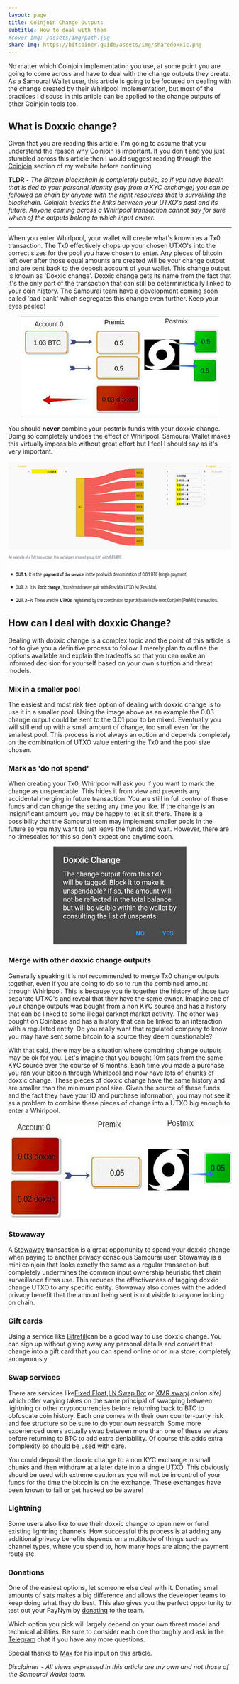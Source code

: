 ```yaml
---
layout: page
title: Coinjoin Change Outputs
subtitle: How to deal with them
#cover-img: /assets/img/path.jpg
share-img: https://bitcoiner.guide/assets/img/sharedoxxic.png
---
```


No matter which Coinjoin implementation you use, at some point you are going to come across and have to deal with the change outputs they create. As a Samourai Wallet user, this article is going to be focused on dealing with the change created by their Whirlpool implementation, but most of the practices I discuss in this article can be applied to the change outputs of other Coinjoin tools too.

## What is Doxxic change?

Given that you are reading this article, I'm going to assume that you understand the reason why Coinjoin is important. If you don't and you just stumbled across this article then I would suggest reading through the [Coinjoin](https://www.bitcoinqna.com/coinjoin) section of my website before continuing.

**TLDR** - *The Bitcoin blockchain is completely public, so if you have bitcoin that is tied to your personal identity (say from a KYC exchange) you can be followed on chain by anyone with the right resources that is surveilling the blockchain. Coinjoin breaks the links between your UTXO's past and its future. Anyone coming across a Whirlpool transaction cannot say for sure which of the outputs belong to which input owner.*

---

When you enter Whirlpool, your wallet will create what's known as a Tx0 transaction. The Tx0 effectively chops up your chosen UTXO's into the correct sizes for the pool you have chosen to enter. Any pieces of bitcoin left over after those equal amounts are created will be your change output and are sent back to the deposit account of your wallet. This change output is known as 'Doxxic change'. Doxxic change gets its name from the fact that it's the only part of the transaction that can still be deterministically linked to your coin history. The Samourai team have a development coming soon called 'bad bank' which segregates this change even further. Keep your eyes peeled!

<p align="center">
<img src="/assets/img/change1.png" class=responsive width="447" height="228" maxheight="228" />
</p>

You should **never** combine your postmix funds with your doxxic change. Doing so completely undoes the effect of Whirlpool. Samourai Wallet makes this virtually impossible without great effort but I feel I should say as it's very important.

<p align="center">
<img src="/assets/img/change2.png" class=responsive width="600" height="320" maxheight="300" />
</p>

## How can I deal with doxxic Change?

Dealing with doxxic change is a complex topic and the point of this article is not to give you a definitive process to follow. I merely plan to outline the options available and explain the tradeoffs so that you can make an informed decision for yourself based on your own situation and threat models.

### Mix in a smaller pool

The easiest and most risk free option of dealing with doxxic change is to use it in a smaller pool. Using the image above as an example the 0.03 change output could be sent to the 0.01 pool to be mixed. Eventually you will still end up with a small amount of change, too small even for the smallest pool. This process is not always an option and depends completely on the combination of UTXO value entering the Tx0 and the pool size chosen.

### Mark as 'do not spend'

When creating your Tx0, Whirlpool will ask you if you want to mark the change as unspendable. This hides it from view and prevents any accidental merging in future transaction. You are still in full control of these funds and can change the setting any time you like. If the change is an insignificant amount you may be happy to let it sit there. There is a possibility that the Samourai team may implement smaller pools in the future so you may want to just leave the funds and wait. However, there are no timescales for this so don't expect one anytime soon.

<p align="center">
<img src="/assets/img/change3.png" class=responsive width="300" height="220" maxheight="300" />
</p>

### Merge with other doxxic change outputs

Generally speaking it is not recommended to merge Tx0 change outputs together, even if you are doing to do so to run the combined amount through Whirlpool. This is because you tie together the history of those two separate UTXO's and reveal that they have the same owner. Imagine one of your change outputs was bought from a non KYC source and has a history that can be linked to some illegal darknet market activity. The other was bought on Coinbase and has a history that can be linked to an interaction with a regulated entity. Do you really want that regulated company to know you may have sent some bitcoin to a source they deem questionable?

With that said, there may be a situation where combining change outputs may be ok for you. Let's imagine that you bought 10m sats from the same KYC source over the course of 6 months. Each time you made a purchase you ran your bitcoin through Whirlpool and now have lots of chunks of doxxic change. These pieces of doxxic change have the same history and are smaller than the minimum pool size.  Given the source of these funds and the fact they have your ID and purchase information, you may not see it as a problem to combine these pieces of change into a UTXO big enough to enter a Whirlpool.

<p align="center">
<img src="/assets/img/change4.png" class=responsive width="580" height="220" maxheight="300" />
</p>


### Stowaway

A [Stowaway](https://support.samourai.io/article/73-creating-a-stowaway-transaction) transaction is a great opportunity to spend your doxxic change when paying to another privacy conscious Samourai user. Stowaway is a mini coinjoin that looks exactly the same as a regular transaction but completely undermines the common input ownership heuristic that chain surveillance firms use. This reduces the effectiveness of tagging doxxic change UTXO to any specific entity. Stowaway also comes with the added privacy benefit that the amount being sent is not visible to anyone looking on chain.

### Gift cards

Using a service like [Bitrefill](https://www.bitrefill.com/)can be a good way to use doxxic change. You can sign up without giving away any personal details and convert that change into a gift card that you can spend online or or in a store, completely anonymously. 

### Swap services

There are services like[Fixed Float](https://fixedfloat.com/),[LN Swap Bot](https://t.me/lnswapbot) or [XMR swap](http://olnjdsj745kqe62evxtdkcohvgknnpgho7asvxkmfzzu53im7afklxqd.onion/faq)*(.onion site)* which offer varying takes on the same principal of swapping between lightning or other cryptocurrencies before returning back to BTC to obfuscate coin history. Each one comes with their own counter-party risk and fee structure so be sure to do your own research. Some more experienced users actually swap between more than one of these services before returning to BTC to add extra deniability. Of course this adds extra complexity so should be used with care.  

You could deposit the doxxic change to a non KYC exchange in small chunks and then withdraw at a later date into a single UTXO. This obviously should be used with extreme caution as you will not be in control of your funds for the time the bitcoin is on the exchange. These exchanges have been known to fail or get hacked so be aware!

### Lightning

Some users also like to use their doxxic change to open new or fund existing lightning channels. How successful this process is at adding any additional privacy benefits depends on a multitude of things such as channel types, where you spend to, how many hops are along the payment route etc.

### Donations

One of the easiest options, let someone else deal with it. Donating small amounts of sats makes a big difference and allows the developer teams to keep doing what they do best. This also gives you the perfect opportunity to test out your PayNym by [donating](https://paynym.is/+samouraiwallet) to the team.

Which option you pick will largely depend on your own threat model and technical abilities. Be sure to consider each one thoroughly and ask in the [Telegram](https://t.me/SamouraiWallet) chat if you have any more questions.

Special thanks to [Max](https://twitter.com/maxtannahill) for his input on this article.

*Disclaimer - All views expressed in this article are my own and not those of the Samourai Wallet team.*






